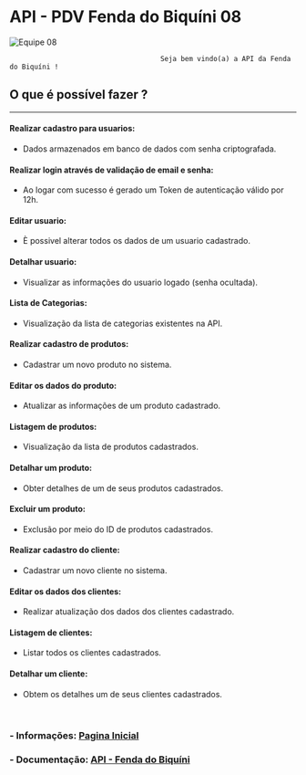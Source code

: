 
# **API - PDV Fenda do Biquíni 08**

![Equipe 08](https://f005.backblazeb2.com/file/nilson-bucket/oficial.png)

                                         Seja bem vindo(a) a API da Fenda do Biquíni !

## **O que é possível fazer ?**

---

#### **Realizar cadastro para usuarios:**

- Dados armazenados em banco de dados com senha criptografada.

#### **Realizar login através de validação de email e senha:**

- Ao logar com sucesso é gerado um Token de autenticação válido por 12h.

#### **Editar usuario:**

- È possivel alterar todos os dados de um usuario cadastrado.

#### **Detalhar usuario:**

- Visualizar as informações do usuario logado (senha ocultada).

#### **Lista de Categorias:**

- Visualização da lista de categorias existentes na API. 

#### **Realizar cadastro de produtos:**

- Cadastrar um novo produto no sistema.

#### **Editar os dados do produto:**

- Atualizar as informações de um produto cadastrado.

#### **Listagem de produtos:**

- Visualização da lista de produtos cadastrados.

#### **Detalhar um produto:**

- Obter detalhes de um de seus produtos cadastrados.

#### **Excluir um produto:**

- Exclusão por meio do ID de produtos cadastrados.

#### **Realizar cadastro do cliente:**

- Cadastrar um novo cliente no sistema.

#### **Editar os dados dos clientes:**

- Realizar atualização dos dados dos clientes cadastrado.

#### **Listagem de clientes:**

- Listar todos os clientes cadastrados.

#### **Detalhar um cliente:**

- Obtem os detalhes um de seus clientes cadastrados.
<br>

### - Informações: [Pagina Inicial](http://backend-fendadobiquini.me/)

### - Documentação: [API - Fenda do Biquíni](https://easy-puce-sawfish-tie.cyclic.app/api-docs/)
